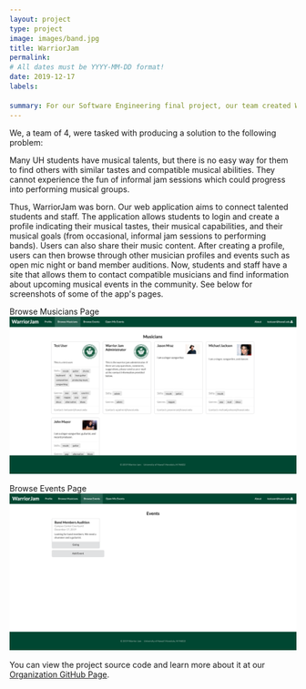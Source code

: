 ```yaml
---
layout: project
type: project
image: images/band.jpg
title: WarriorJam
permalink: 
# All dates must be YYYY-MM-DD format!
date: 2019-12-17
labels:

summary: For our Software Engineering final project, our team created WarriorJam, a web application that aims to connect musicians in the UH community.
---
```

We, a team of 4, were tasked with producing a solution to the following problem:

Many UH students have musical talents, but there is no easy way for them to find others with similar tastes and compatible musical abilities. They cannot experience the fun of informal jam sessions which could progress into performing musical groups.

Thus, WarriorJam was born. Our web application aims to connect talented students and staff.  The application allows students to login and create a profile indicating their musical tastes, their musical capabilities, and their musical goals (from occasional, informal jam sessions to performing bands). Users can also share their music content. After creating a profile, users can then browse through other musician profiles and events such as open mic night or band member auditions. Now, students and staff have a site that allows them to contact compatible musicians and find information about upcoming musical events in the community. See below for screenshots of some of the app's pages.

Browse Musicians Page
<img class="ui image" src="../images/musicians.png">

Browse Events Page
<img class="ui image" src="../images/events.png">

You can view the project source code and learn more about it at our [Organization GitHub Page](https://warrior-jam.github.io./).
